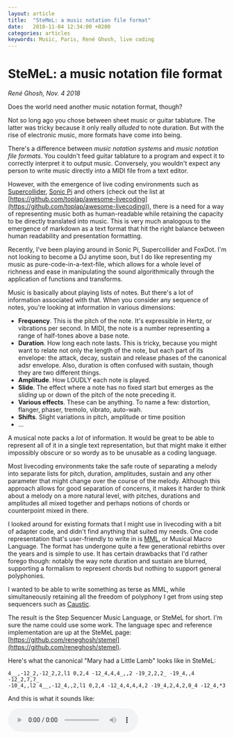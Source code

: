```yaml
---
layout: article
title:  "SteMeL: a music notation file format"
date:   2018-11-04 12:34:00 +0200
categories: articles
keywords: Music, Paris, René Ghosh, live coding
---
```


# SteMeL: a music notation file format

_René Ghosh, Nov. 4 2018_

Does the world need another music notation format, though?

Not so long ago you chose between sheet music or guitar tablature. The latter
was tricky because it only really _alluded_ to note duration. But with the rise
of electronic music, more formats have come into being.

There's a difference between _music notation systems_ and _music notation file formats_.
You couldn't feed guitar tablature to a program and expect it to correctly interpret
it to output music. Conversely, you wouldn't expect any person to write music directly
into a MIDI file from a text editor.

However, with the emergence of live coding environments such as [Supercollider](https://supercollider.github.io/), [Sonic Pi](https://sonic-pi.net/)
and others (check out the list at [https://github.com/toplap/awesome-livecoding](https://github.com/toplap/awesome-livecoding)),
there is a need for a way of representing music both as human-readable while retaining
the capacity to be directly translated into music. This is very much analogous to the
emergence of markdown as a text format that hit the right balance between human
readability and presentation formatting.

Recently, I've been playing around in Sonic Pi, Supercollider and FoxDot. I'm not
looking to become a DJ anytime soon, but I do like representing my music as
pure-code-in-a-text-file, which allows for a whole level of richness and ease in
manipulating the sound algorithmically through the application of functions and
transforms.

Music is basically about playing lists of notes. But there's a lot of information
associated with that. When you consider any sequence of notes, you're looking at
information in various dimensions:

- **Frequency**. This is the pitch of the note. It's expressible in Hertz, or
vibrations per second. In MIDI, the note is a number representing a range of
half-tones above a base note.
- **Duration**. How long each note lasts. This is tricky, because you might want
to relate not only the length of the note, but each part of its envelope:
the attack, decay, sustain and release phases of the canonical adsr envelope. Also,
duration is often confused with sustain, though they are two different things.
- **Amplitude**. How LOUDLY each note is played.
- **Slide**. The effect where a note has no fixed start but emerges as the
_sliding_ up or down of the pitch of the note preceding it.
- **Various effects**. These can be anything. To name a few: distortion,
flanger, phaser, tremolo, vibrato, auto-wah.  
- **Shifts**. Slight variations in pitch, amplitude or time position
- …

A musical note packs a _lot_ of information. It would be great to be able to
represent all of it in a single text representation, but that might make it
either impossibly obscure or so wordy as to be unusable as a coding language.

Most livecoding environments take the safe route of separating a melody into
separate lists for pitch, duration, amplitudes, sustain and any other parameter
that might change over the course of the melody. Although this approach allows
for good separation of concerns, it makes it harder to think about a melody on a
more natural level, with pitches, durations and amplitudes all mixed together and
perhaps notions of chords or counterpoint mixed in there.

I looked around for existing formats that I might use in livecoding with a bit
of adapter code, and didn't find anything that suited my needs. One code representation
that's user-friendly to write in is [MML](https://en.wikipedia.org/wiki/Music_Macro_Language),
or Musical Macro Language. The format has undergone quite a few generational rebirths
over the years and is simple to use. It has certain drawbacks that I'd rather forego though:
notably the way note duration and sustain are blurred, supporting a formalism
to represent chords but nothing to support general polyphonies.

I wanted to be able to write something as terse as MML, while simultaneously retaining
all the freedom of polyphony I get from using step sequencers such as [Caustic](http://www.singlecellsoftware.com/caustic).

The result is the Step Sequencer Music Language, or SteMeL for short. I'm sure
the name could use some work. The language spec and reference implementation are
up at the SteMeL page: 
[https://github.com/reneghosh/stemel](https://github.com/reneghosh/stemel).

Here's what the canonical "Mary had a Little Lamb" looks like in SteMeL:

```
4__,-12_2,-12_2,2,l1 0,2,4 -12_4,4,4_,,2 -19_2,2,2_ -19_4,,4 -12_2,7,7_
-10_4,,l2 4__,-12_4,,2,l1 0,2,4 -12_4,4,4,4,2 -19_4,2,4,2,0_4 -12_4,*3
```

And this is what it sounds like:

<audio controls><source src="../recordings/SC_181104_134542.mp3" type="audio/mpeg"><source src="../recordings/SC_181104_134542.ogg" type="audio/ogg"></audio>
